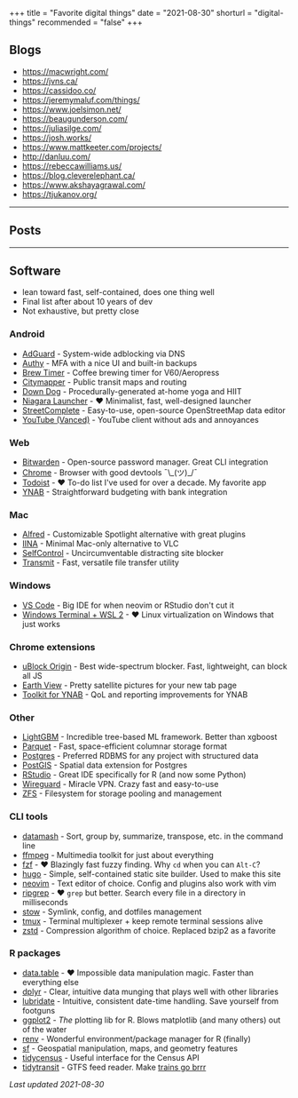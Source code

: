 +++
title = "Favorite digital things"
date = "2021-08-30"
shorturl = "digital-things"
recommended = "false"
+++




## Blogs

- https://macwright.com/
- https://jvns.ca/
- https://cassidoo.co/
- https://jeremymaluf.com/things/
- https://www.joelsimon.net/
- https://beaugunderson.com/
- https://juliasilge.com/
- https://josh.works/
- https://www.mattkeeter.com/projects/
- http://danluu.com/
- https://rebeccawilliams.us/
- https://blog.cleverelephant.ca/
- https://www.akshayagrawal.com/
- https://tjukanov.org/


---

## Posts

---

## Software

- lean toward fast, self-contained, does one thing well
- Final list after about 10 years of dev
- Not exhaustive, but pretty close

### Android

- [AdGuard](https://adguard.com/en/adguard-android/overview.html) - System-wide adblocking via DNS 
- [Authy](https://authy.com/) - MFA with a nice UI and built-in backups
- [Brew Timer](https://play.google.com/store/apps/details?id=com.apptivity.brewtimer&hl=en_US&gl=US) - Coffee brewing timer for V60/Aeropress
- [Citymapper](https://citymapper.com/?lang=en) - Public transit maps and routing
- [Down Dog](https://www.downdogapp.com/) - Procedurally-generated at-home yoga and HIIT
- [Niagara Launcher](https://play.google.com/store/apps/details?id=bitpit.launcher&hl=en_US&gl=US) - ♥ Minimalist, fast, well-designed launcher
- [StreetComplete](https://github.com/streetcomplete/StreetComplete) - Easy-to-use, open-source OpenStreetMap data editor
- [YouTube (Vanced)](https://vancedapp.com/) - YouTube client without ads and annoyances

### Web

- [Bitwarden](https://bitwarden.com/) - Open-source password manager. Great CLI integration
- [Chrome](https://www.google.com/chrome/) - Browser with good devtools ¯\\\_(ツ)\_/¯
- [Todoist](https://todoist.com/) - ♥ To-do list I've used for over a decade. My favorite app
- [YNAB](https://www.youneedabudget.com/) - Straightforward budgeting with bank integration

### Mac

- [Alfred](https://www.alfredapp.com/) - Customizable Spotlight alternative with great plugins
- [IINA](https://github.com/iina/iina) - Minimal Mac-only alternative to VLC
- [SelfControl](https://selfcontrolapp.com/) - Uncircumventable distracting site blocker
- [Transmit](https://panic.com/transmit/) - Fast, versatile file transfer utility

### Windows

- [VS Code](https://code.visualstudio.com/) - Big IDE for when neovim or RStudio don't cut it
- [Windows Terminal + WSL 2](https://docs.microsoft.com/en-us/windows/wsl/install-win10) - ♥ Linux virtualization on Windows that just works

### Chrome extensions

- [uBlock Origin](https://github.com/gorhill/uBlock) - Best wide-spectrum blocker. Fast, lightweight, can block all JS
- [Earth View](https://chrome.google.com/webstore/detail/earth-view-from-google-ea/bhloflhklmhfpedakmangadcdofhnnoh) - Pretty satellite pictures for your new tab page
- [Toolkit for YNAB](https://github.com/toolkit-for-ynab/toolkit-for-ynab) - QoL and reporting improvements for YNAB

### Other 

- [LightGBM](https://github.com/microsoft/LightGBM) - Incredible tree-based ML framework. Better than xgboost
- [Parquet](https://parquet.apache.org/) - Fast, space-efficient columnar storage format
- [Postgres](https://www.postgresql.org/) - Preferred RDBMS for any project with structured data
- [PostGIS](https://postgis.net/) - Spatial data extension for Postgres
- [RStudio](https://www.rstudio.com/) - Great IDE specifically for R (and now some Python)
- [Wireguard](https://www.wireguard.com/) - Miracle VPN. Crazy fast and easy-to-use
- [ZFS](https://zfsonlinux.org/) - Filesystem for storage pooling and management

### CLI tools

- [datamash](https://www.gnu.org/software/datamash/) - Sort, group by, summarize, transpose, etc. in the command line 
- [ffmpeg](https://ffmpeg.org/) - Multimedia toolkit for just about everything
- [fzf](https://github.com/junegunn/fzf) - ♥ Blazingly fast fuzzy finding. Why `cd` when you can `Alt-C`?
- [hugo](https://gohugo.io/) - Simple, self-contained static site builder. Used to make this site
- [neovim](https://github.com/neovim/neovim) - Text editor of choice. Config and plugins also work with vim
- [ripgrep](https://github.com/BurntSushi/ripgrep) - ♥ `grep` but better. Search every file in a directory in milliseconds
- [stow](https://www.gnu.org/software/stow/manual/stow.html) - Symlink, config, and dotfiles management
- [tmux](https://github.com/tmux/tmux) - Terminal multiplexer + keep remote terminal sessions alive 
- [zstd](https://github.com/facebook/zstd) - Compression algorithm of choice. Replaced bzip2 as a favorite

### R packages

- [data.table](https://github.com/Rdatatable/data.table) - ♥ Impossible data manipulation magic. Faster than everything else 
- [dplyr](https://dplyr.tidyverse.org/) - Clear, intuitive data munging that plays well with other libraries
- [lubridate](https://lubridate.tidyverse.org/) - Intuitive, consistent date-time handling. Save yourself from footguns
- [ggplot2](https://ggplot2.tidyverse.org/) - _The_ plotting lib for R. Blows matplotlib (and many others) out of the water
- [renv](https://rstudio.github.io/renv/) - Wonderful environment/package manager for R (finally)
- [sf](https://r-spatial.github.io/sf/) - Geospatial manipulation, maps, and geometry features
- [tidycensus](https://walker-data.com/tidycensus/) - Useful interface for the Census API
- [tidytransit](https://github.com/r-transit/tidytransit) - GTFS feed reader. Make [trains go brrr](https://sno.ws/transit-maps)

<!-- mini script to move hearts to list item bullet if JS supported -->
<script>
    document.querySelector('article').classList.add('js-enabled')
    var lis = document.querySelectorAll('article.js-enabled ul li')
        oldHTML = 'innerHTML',
        newHTML = '';

    [].forEach.call(lis, function (a) {
        if (a[oldHTML].includes('♥') & CSS.supports('selector(::marker)')) { 
            a.className = 'with-heart';
            newHTML = a[oldHTML].replace('♥', '');
            a[oldHTML] = newHTML;
        };
    });
</script>

<style>
    .js-enabled ul li.with-heart::marker {
      content: '♥  ';  
      color: darkred;
    }
</style>

_Last updated 2021-08-30_

